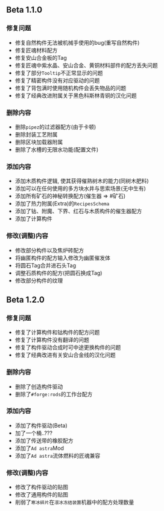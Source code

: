 ## Beta 1.1.0

### 修复问题
 - 修复自然构件无法被机械手使用的bug(重写自然构件)
 - 修复匠魂材料配方
 - 修复安山合金板的Tag
 - 修复匠魂中紫水晶、安山合金、黄铜材料部件的配方丢失问题
 - 修复了部分`Tooltip`不正常显示的问题
 - 修复了精密构件没有对应驱动的问题
 - 修复了背包满时使用随机构件会丢失物品的问题
 - 修复了经典改进附属关于黑色科斯林青铜的汉化问题

### 删除内容
 - 删除`pipez`的过滤器配方(由于卡顿)
 - 删除封装工艺附属
 - 删除区块加载器附属
 - 删除了水槽的无限水功能(配置文件)

### 添加内容
 - 添加木质构件逻辑, 使其获得催熟树木的能力(同树木肥料)
 - 添加可以在任何使用的多方块水井与思索场景(无中生有)
 - 添加所有矿石的神秘转换配方(催生器 => #矿石)
 - 添加了热力附属(Extra)的`RecipesSchema`
 - 添加了钴、附魔、下界、红石与木质构件的催生器配方
 - 添加了计算构件

### 修改(调整)内容
 - 修改部分构件以及焦炉砖配方
 - 将幽匿构件的配方输入修改为幽匿催发体
 - 将圆石Tag合并进石头Tag
 - 调整石质构件的配方(把圆石换成Tag)
 - 修改部分构件的纹理


## Beta 1.2.0

### 修复问题
 - 修复了计算构件和钴构件的配方问题
 - 修复了计算构件没有翻译的问题
 - 修复了构件驱动合成时可中途更换构件的问题
 - 修复了经典改进有关安山合金线的汉化问题

### 删除内容
 - 删除了创造构件驱动
 - 删除了`#forge:rods`的工作台配方

### 添加内容
 - 添加了构件驱动(Beta)
 - 加了一个桶..???
 - 添加了传送带的橡胶配方
 - 添加了`Ad astra`Mod
 - 添加了`Ad astra`流体燃料的匠魂兼容

### 修改(调整)内容
 - 修改了构件驱动的贴图
 - 修改了通用构件的贴图
 - 削弱了`寒冰碎片`在`凛冰冻结装置`机器中的配方处理数量